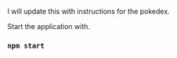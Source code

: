 I will update this with instructions for the pokedex.

Start the application with.

### `npm start`
